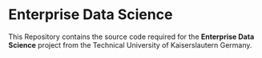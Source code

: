 # Enterprise Data Science

This Repository contains the source code required for the **Enterprise Data Science** project from the Technical University of Kaiserslautern Germany. 